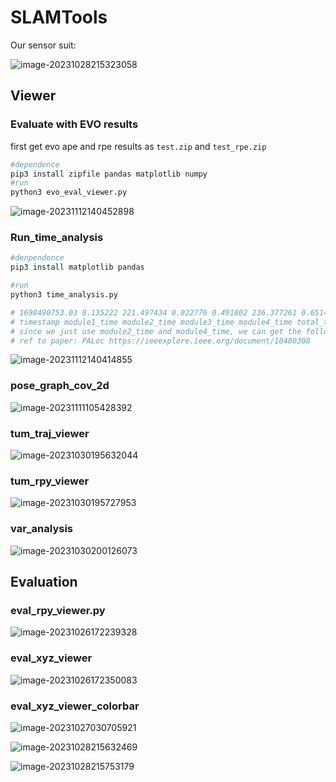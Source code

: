 # SLAMTools


Our sensor suit:

![image-20231028215323058](./README/image-20231028215323058.png)



## Viewer

### Evaluate with EVO results

first get evo ape and rpe results as `test.zip` and `test_rpe.zip`

```python
#dependence
pip3 install zipfile pandas matplotlib numpy
#run
python3 evo_eval_viewer.py
```

![image-20231112140452898](./README/image-20231112140452898.png)



### Run_time_analysis

```python
#denpendence
pip3 install matplotlib pandas

#run
python3 time_analysis.py

# 1698490753.03 0.135222 221.497434 0.022776 0.491802 236.377261 0.651435 1194.924191 0.132663 3.51924 0
# timestamp module1_time module2_time module3_time module4_time total_time module1_total_time module2_total_time module13_tota_time module4_total_time 
# since we just use module2_time and module4_time, we can get the following figure.
# ref to paper: PALoc https://ieeexplore.ieee.org/document/10480308
```

![image-20231112140414855](./README/image-20231112140414855.png)

### pose_graph_cov_2d

![image-20231111105428392](./README/image-20231111105428392.png)

### tum_traj_viewer

![image-20231030195632044](./README/image-20231030195632044.png)

### tum_rpy_viewer

![image-20231030195727953](./README/image-20231030195727953.png)

### var_analysis

![image-20231030200126073](./README/image-20231030200126073.png)

## Evaluation

### eval_rpy_viewer.py

![image-20231026172239328](README/image-20231026172239328.png)

### eval_xyz_viewer

![image-20231026172350083](README/image-20231026172350083.png)

### eval_xyz_viewer_colorbar

![image-20231027030705921](./README/image-20231027030705921.png)

![image-20231028215632469](./README/image-20231028215632469.png)

![image-20231028215753179](./README/image-20231028215753179.png)
